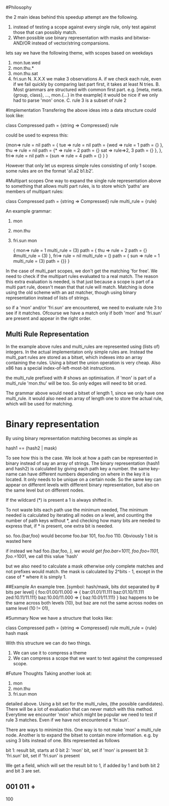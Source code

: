 #Philosophy

the 2 main ideas behind this speedup attempt are the following.

1. instead of testing a scope against every single rule, only test against those that can possibly match.
2. When possible use binary representation with masks and bitwise-AND/OR instead of vector/string comparsions.

lets say we have the following theme, with scopes based on weekdays

1. mon.tue.wed
2. mon.thu.*
3. mon.thu.sat
4. fri.sun
N. X.X.X
we make 3 observations
A. if we check each rule, even if we fail quickly by comparing last part first, it takes at least N tries.
B. Most grammars are structured with common first part. e.g. [meta, meta.{group, class}, ..., mon.{...} in the example] it would be nice if we only had to parse 'mon' once.
C. rule 3 is a subset of rule 2

#Implementation
Transfering the above ideas into a data structure could look like:

class Compressed
  path = {string => Compressed}
  rule
  
could be used to express this:

   {mon=> rule = nil 
          path = { tue => rule = nil
                          path = {wed => rule = 1
                                         path = {}
                                 },          
                   thu => rule = nil
                          path = {*   => rule = 2
                                         path = {}
                                  sat => rule=>2, 3
                                         path = {}
                                 },
                 },
    fri=> rule = nil
           path = {sun => rule = 4
                         path = {}
                  }
   }
   
However that only let us express simple rules consisting of only 1 scope.
some rules are on the format 'a1.a2 b1.b2'.

#Multipart scopes
One way to expand the single rule representation above to something that allows multi part rules, is to store which 'paths' are members of multipart rules:


   class Compressed
     path = {string => Compressed}
     rule
     multi_rule = {rule}

An example grammar:

1. mon
2. mon.thu 
3. fri.sun mon

   { mon=> rule = 1
		    multi_rule = (3) 
            path = { thu => rule = 2
                          path = {}
						  #multi_rule = (3)
					  },
	 fri=> rule = nil
	       multi_rule = ()
			 path = { sun => rule = 1
			                 multi_rule = (3)
							     path = {}}
   }


In the case of multi_part scopes, we don't get the matching 'for free'. We need to check if the multipart rules evaluated to a real match. The reason this extra evaluation is needed, is that just because a scope is part of a multi part rule, doesn't mean that that rule will match.
Matching is done using the old scheme with an ast matcher, though using binary representation instead of lists of strings. 

so if a 'mon' and/or 'fri.sun' are encountered, we need to evaluate rule 3 to see if it matches. Ofcourse we have a match only if both 'mon' and 'fri.sun' are present and appear in the right order.

## Multi Rule Representation
In the example above rules and multi_rules are represented using (lists of) integers. In the actual implementaton only simple rules are. Instead the multi_part rules are stored as a bitset, which indexes into an array containing the rules. Using a bitset the union operation is very cheap. Also x86 has a special index-of-left-most-bit instructions.

the multi_rule prefixed with # shows an optimisation. if 'mon' is part of a multi_rule 'mon.thu' will be too. So only edges will need to bit or:ed. 

The grammar above would need a bitset of length 1, since we only have one multi_rule.
it would also need an array of length one to store the actual rule, which will be used for matching.

# Binary representation
By using binary representation matching becomes as simple as

hash1 == (hash2 | mask)

To see how this is the case. We look at how a path can be represented in binary instead of say an array of strings. The binary representation (hash1 and hash2) is calculated by giving each path key a number. the same key-name can have different numbers depending on where in the key it is located. It only needs to be unique on a certain node. So the same key can appear on different levels with different binary representation, but also on the same level but on different nodes.

If the wildcard (*) is present a 1 is always shifted in.

To not waste bits each path use the minimum needed, The minimum needed is calculated by iterating all nodes on a level, and counting the number of path keys without *, and checking how many bits are needed to express that, if * is present, one extra bit is needed.

so. foo.{bar,foo} would become foo.bar 101, foo.foo 110. Obviously 1 bit is wasted here

if instead we had foo.{bar,foo, *}, we would get foo.bar=1011, foo.foo=1101, foo.*=1001,
we call this value 'hash'

but we also need to calculate a mask otherwise only complete matches and not prefixes would match.
the mask is calculated by 2^bits - 1, except in the case of * where it is simply 1.

##Example
An example tree. [symbol: hash/mask, bits dot separated by # bits per level]
{
 foo:01.00/11.000 => { bar:01.01/11.111
                       baz:01.10/11.111
				  	   zed:10.11/11.111} 
 baz:10.00/11.000 => { baz:10.01/11.111}
}
baz happens to be the same across both levels (10), but baz are not the same across nodes on same level (10 != 01),

#Summary
Now we have a structure that looks like:

   class Compressed
     path = {string => Compressed}
     rule
     multi_rule = {rule}
     hash
     mask
     
With this structure we can do two things. 
1. We can use it to compress a theme
2. We can compress a scope that we want to test against the compressed scope.
  
#Future Thoughts
Taking another look at:

1. mon
2. mon.thu 
3. fri.sun mon

detailed above.
Using a bit set for the multi_rules, (the possible candidates). There will be a lot of evaluation that can never match with this method. Everytime we encounter 'mon' which might be popular we need to test if rule 3 matches. Even if we have not encountered a 'fri.sun'.

There are ways to minimize this. One way is to not make 'mon' a multi_rule node.
Another is to expand the bitset to contain more information.
e.g.
by using 3 bits instead of one. Bits represented as follows

bit 1: result bit, starts at 0
bit 2: 'mon' bit, set if 'mon' is present
bit 3: 'fri.sun' bit, set if 'fri.sun' is present

We get a field, which will set the result bit to 1, if added by 1 and both bit 2 and bit 3 are set.

001
011 +
---
100     
